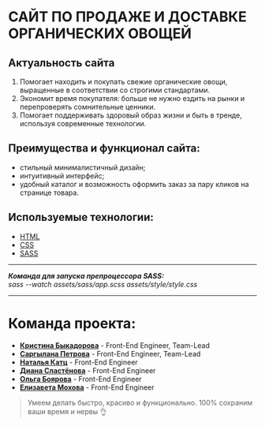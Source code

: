 # САЙТ ПО ПРОДАЖЕ И ДОСТАВКЕ ОРГАНИЧЕСКИХ ОВОЩЕЙ

## Актуальность сайта

1. Помогает находить и покупать свежие органические овощи, выращенные в соответствии со строгими стандартами.
2. Экономит время покупателя: больше не нужно ездить на рынки и перепроверять сомнительные ценники.
3. Помогает поддерживать здоровый образ жизни и быть в тренде, используя современные технологии.

## Преимущества и функционал сайта:

- стильный минималистичный дизайн;
- интуитивный интерфейс;
- удобный каталог и возможность оформить заказ за пару кликов на странице товара.

## Используемые технологии:

- [HTML](https://www.w3.org/html/)
- [CSS](https://www.w3.org/Style/CSS/Overview.en.html)
- [SASS](https://sass-lang.com/)

---

**_Команда для запуска препроцессора SASS:_**  
_sass --watch assets/sass/app.scss assets/style/style.css_

---

# Команда проекта:

- [**Кристина Быкадорова**](https://t.me/Kr_istina_Sergeevna) - Front-End Engineer, Team-Lead
- [**Саргылана Петрова**](https://t.me/Sargylana_Petro) - Front-End Engineer, Team-Lead
- [**Наталья Катц**](https://t.me/nataliakatz) - Front-End Engineer
- [**Диана Сластёнова**](https://t.me/SlastenovaDiana) - Front-End Engineer
- [**Ольга Боярова**](https://t.me/boyarovaolga) - Front-End Engineer
- [**Елизавета Мохова**](https://t.me/emohova03) - Front-End Engineer

> Умеем делать быстро, красиво и функционально. 100% сохраним ваши время и нервы &#128076;
